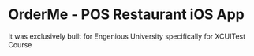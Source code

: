 # OrderMe - POS Restaurant iOS App 
It was exclusively built for Engenious University specifically for  XCUITest Course
